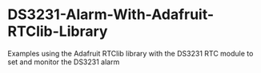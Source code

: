 # DS3231-Alarm-With-Adafruit-RTClib-Library
Examples using the Adafruit RTClib library with the DS3231 RTC module to set and monitor the DS3231 alarm 
